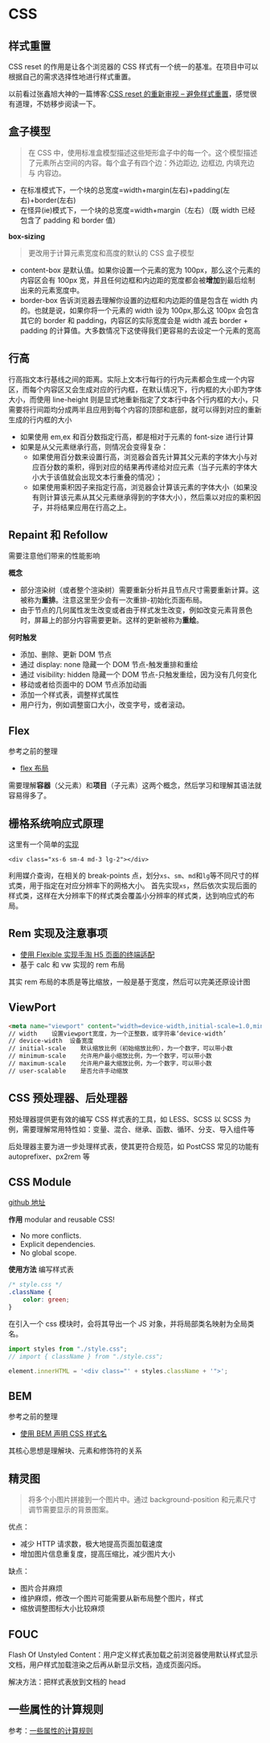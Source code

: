 CSS
===

## 样式重置

CSS reset 的作用是让各个浏览器的 CSS 样式有一个统一的基准。在项目中可以根据自己的需求选择性地进行样式重置。

以前看过张鑫旭大神的一篇博客:[CSS reset 的重新审视 – 避免样式重置](http://www.zhangxinxu.com/wordpress/2010/04/css-reset%E7%9A%84%E9%87%8D%E6%96%B0%E5%AE%A1%E8%A7%86-%E9%81%BF%E5%85%8D%E6%A0%B7%E5%BC%8F%E9%87%8D%E7%BD%AE/)，感觉很有道理，不妨移步阅读一下。


## 盒子模型

> 在 CSS 中，使用标准盒模型描述这些矩形盒子中的每一个。这个模型描述了元素所占空间的内容。每个盒子有四个边：外边距边, 边框边, 内填充边 与 内容边。

-   在标准模式下，一个块的总宽度=width+margin(左右)+padding(左右)+border(左右)
-   在怪异(ie)模式下，一个块的总宽度=width+margin（左右）（既 width 已经包含了 padding 和 border 值）

**box-sizing**

> 更改用于计算元素宽度和高度的默认的 CSS 盒子模型

-   content-box 是默认值。如果你设置一个元素的宽为 100px，那么这个元素的内容区会有 100px 宽，并且任何边框和内边距的宽度都会被**增加**到最后绘制出来的元素宽度中。
-   border-box 告诉浏览器去理解你设置的边框和内边距的值是包含在 width 内的。也就是说，如果你将一个元素的 width 设为 100px,那么这 100px 会包含其它的 border 和 padding，内容区的实际宽度会是 width 减去 border + padding 的计算值。大多数情况下这使得我们更容易的去设定一个元素的宽高

## 行高

行高指文本行基线之间的距离。实际上文本行每行的行内元素都会生成一个内容区，而每个内容区又会生成对应的行内框，在默认情况下，行内框的大小即为字体大小，而使用 line-height 则是显式地重新指定了文本行中各个行内框的大小，只需要将行间距均分成两半且应用到每个内容的顶部和底部，就可以得到对应的重新生成的行内框的大小

-   如果使用 em,ex 和百分数指定行高，都是相对于元素的 font-size 进行计算
-   如果是从父元素继承行高，则情况会变得复杂：
    -   如果使用百分数来设置行高，浏览器会首先计算其父元素的字体大小与对应百分数的乘积，得到对应的结果再传递给对应元素（当子元素的字体大小大于该值就会出现文本行重叠的情况）；
    -   如果使用乘积因子来指定行高，浏览器会计算该元素的字体大小（如果没有则计算该元素从其父元素继承得到的字体大小），然后乘以对应的乘积因子，并将结果应用在行高之上。

## Repaint 和 Refollow

需要注意他们带来的性能影响

**概念**

-   部分渲染树（或者整个渲染树）需要重新分析并且节点尺寸需要重新计算。这被称为**重排**。注意这里至少会有一次重排-初始化页面布局。
-   由于节点的几何属性发生改变或者由于样式发生改变，例如改变元素背景色时，屏幕上的部分内容需要更新。这样的更新被称为**重绘**。

**何时触发**

-   添加、删除、更新 DOM 节点
-   通过 display: none 隐藏一个 DOM 节点-触发重排和重绘
-   通过 visibility: hidden 隐藏一个 DOM 节点-只触发重绘，因为没有几何变化
-   移动或者给页面中的 DOM 节点添加动画
-   添加一个样式表，调整样式属性
-   用户行为，例如调整窗口大小，改变字号，或者滚动。


## Flex

参考之前的整理

* [flex 布局](http://www.shymean.com/article/flex%E5%B8%83%E5%B1%80)

需要理解**容器**（父元素）和**项目**（子元素）这两个概念，然后学习和理解其语法就容易得多了。

## 栅格系统响应式原理

这里有一个简单的[实现](https://github.com/tangxiangmin/cssMagic/blob/master/src/scss/layout/_grid.scss)

```
<div class="xs-6 sm-4 md-3 lg-2"></div>
```

利用媒介查询，在相关的 break-points 点，划分`xs`、`sm`、`md`和`lg`等不同尺寸的样式类，用于指定在对应分辨率下的网格大小。
首先实现`xs`，然后依次实现后面的样式类，这样在大分辨率下的样式类会覆盖小分辨率的样式类，达到响应式的布局。

## Rem 实现及注意事项

-   [使用 Flexible 实现手淘 H5 页面的终端适配](https://github.com/amfe/article/issues/17)
-   基于 calc 和 vw 实现的 rem 布局

其实 rem 布局的本质是等比缩放，一般是基于宽度，然后可以完美还原设计图

## ViewPort

```html
<meta name="viewport" content="width=device-width,initial-scale=1.0,minimum-scale=1.0,maximum-scale=1.0,user-scalable=no" />
// width    设置viewport宽度，为一个正整数，或字符串‘device-width’
// device-width  设备宽度
// initial-scale    默认缩放比例（初始缩放比例），为一个数字，可以带小数
// minimum-scale    允许用户最小缩放比例，为一个数字，可以带小数
// maximum-scale    允许用户最大缩放比例，为一个数字，可以带小数
// user-scalable    是否允许手动缩放
```

## CSS 预处理器、后处理器

预处理器提供更有效的编写 CSS 样式表的工具，如 LESS、SCSS
以 SCSS 为例，需要理解常用特性如：变量、混合、继承、函数、循环、分支、导入组件等

后处理器主要为进一步处理样式表，使其更符合规范，如 PostCSS
常见的功能有 autoprefixer、px2rem 等

## CSS Module

[github 地址](https://github.com/css-modules/css-modules)

**作用**
modular and reusable CSS!

-   No more conflicts.
-   Explicit dependencies.
-   No global scope.

**使用方法**
编写样式表

```css
/* style.css */
.className {
    color: green;
}
```

在引入一个 css 模块时，会将其导出一个 JS 对象，并将局部类名映射为全局类名。

```js
import styles from "./style.css";
// import { className } from "./style.css";

element.innerHTML = '<div class="' + styles.className + '">';
```

## BEM

参考之前的整理

-   [使用 BEM 声明 CSS 样式名](http://www.shymean.com/article/%E4%BD%BF%E7%94%A8BEM%E5%A3%B0%E6%98%8ECSS%E6%A0%B7%E5%BC%8F%E5%90%8D)

其核心思想是理解块、元素和修饰符的关系

## 精灵图

> 将多个小图片拼接到一个图片中。通过 background-position 和元素尺寸调节需要显示的背景图案。

优点：

-   减少 HTTP 请求数，极大地提高页面加载速度
-   增加图片信息重复度，提高压缩比，减少图片大小

缺点：

-   图片合并麻烦
-   维护麻烦，修改一个图片可能需要从新布局整个图片，样式
-   缩放调整图标大小比较麻烦

## FOUC

Flash Of Unstyled Content：用户定义样式表加载之前浏览器使用默认样式显示文档，用户样式加载渲染之后再从新显示文档，造成页面闪烁。

解决方法：把样式表放到文档的 head

## 一些属性的计算规则

参考：[一些属性的计算规则](https://www.shymean.com/article/CSS%E4%B8%AD%E4%B8%80%E4%BA%9B%E5%B1%9E%E6%80%A7%E7%9A%84%E8%AE%A1%E7%AE%97%E8%A7%84%E5%88%99)
